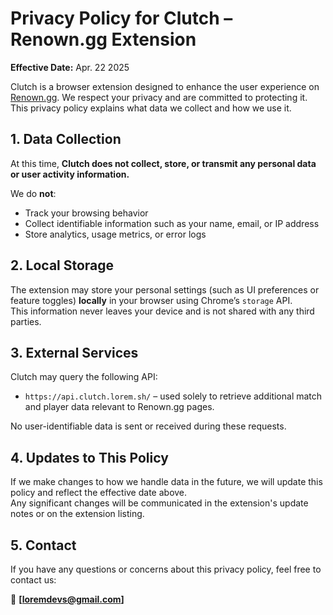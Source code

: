 # Privacy Policy for Clutch – Renown.gg Extension

**Effective Date:** Apr. 22 2025

Clutch is a browser extension designed to enhance the user experience on [Renown.gg](https://renown.gg). We respect your privacy and are committed to protecting it. This privacy policy explains what data we collect and how we use it.

## 1. Data Collection

At this time, **Clutch does not collect, store, or transmit any personal data or user activity information.**

We do **not**:

- Track your browsing behavior
- Collect identifiable information such as your name, email, or IP address
- Store analytics, usage metrics, or error logs

## 2. Local Storage

The extension may store your personal settings (such as UI preferences or feature toggles) **locally** in your browser using Chrome’s `storage` API.  
This information never leaves your device and is not shared with any third parties.

## 3. External Services

Clutch may query the following API:

- `https://api.clutch.lorem.sh/` – used solely to retrieve additional match and player data relevant to Renown.gg pages.

No user-identifiable data is sent or received during these requests.

## 4. Updates to This Policy

If we make changes to how we handle data in the future, we will update this policy and reflect the effective date above.  
Any significant changes will be communicated in the extension's update notes or on the extension listing.

## 5. Contact

If you have any questions or concerns about this privacy policy, feel free to contact us:

📧 **[loremdevs@gmail.com]**
